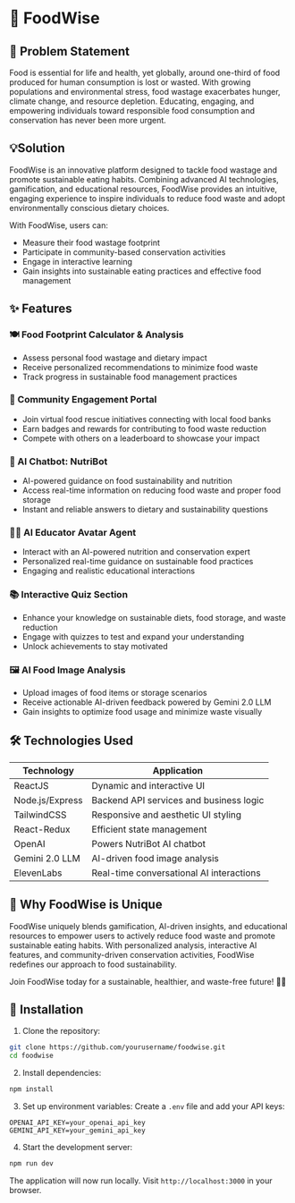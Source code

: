 # 🌱 FoodWise

## 🚨 Problem Statement
Food is essential for life and health, yet globally, around one-third of food produced for human consumption is lost or wasted. With growing populations and environmental stress, food wastage exacerbates hunger, climate change, and resource depletion. Educating, engaging, and empowering individuals toward responsible food consumption and conservation has never been more urgent.

## 💡Solution
FoodWise is an innovative platform designed to tackle food wastage and promote sustainable eating habits. Combining advanced AI technologies, gamification, and educational resources, FoodWise provides an intuitive, engaging experience to inspire individuals to reduce food waste and adopt environmentally conscious dietary choices.

With FoodWise, users can:
- Measure their food wastage footprint
- Participate in community-based conservation activities
- Engage in interactive learning
- Gain insights into sustainable eating practices and effective food management

## ✨ Features

### 🍽️ Food Footprint Calculator & Analysis
- Assess personal food wastage and dietary impact
- Receive personalized recommendations to minimize food waste
- Track progress in sustainable food management practices

### 🤝 Community Engagement Portal
- Join virtual food rescue initiatives connecting with local food banks
- Earn badges and rewards for contributing to food waste reduction
- Compete with others on a leaderboard to showcase your impact

### 🤖 AI Chatbot: NutriBot
- AI-powered guidance on food sustainability and nutrition
- Access real-time information on reducing food waste and proper food storage
- Instant and reliable answers to dietary and sustainability questions

### 🧑‍🏫 AI Educator Avatar Agent
- Interact with an AI-powered nutrition and conservation expert
- Personalized real-time guidance on sustainable food practices
- Engaging and realistic educational interactions

### 📚 Interactive Quiz Section
- Enhance your knowledge on sustainable diets, food storage, and waste reduction
- Engage with quizzes to test and expand your understanding
- Unlock achievements to stay motivated

### 🖼️ AI Food Image Analysis
- Upload images of food items or storage scenarios
- Receive actionable AI-driven feedback powered by Gemini 2.0 LLM
- Gain insights to optimize food usage and minimize waste visually

## 🛠️ Technologies Used
| Technology       | Application                              |
|------------------|------------------------------------------|
| ReactJS          | Dynamic and interactive UI               |
| Node.js/Express  | Backend API services and business logic  |
| TailwindCSS      | Responsive and aesthetic UI styling      |
| React-Redux      | Efficient state management               |
| OpenAI           | Powers NutriBot AI chatbot               |
| Gemini 2.0 LLM   | AI-driven food image analysis            |
| ElevenLabs       | Real-time conversational AI interactions |

## 🚀 Why FoodWise is Unique
FoodWise uniquely blends gamification, AI-driven insights, and educational resources to empower users to actively reduce food waste and promote sustainable eating habits. With personalized analysis, interactive AI features, and community-driven conservation activities, FoodWise redefines our approach to food sustainability.

Join FoodWise today for a sustainable, healthier, and waste-free future! 🌱🥗

## 🚧 Installation

1. Clone the repository:
```sh
git clone https://github.com/yourusername/foodwise.git
cd foodwise
```

2. Install dependencies:
```sh
npm install
```

3. Set up environment variables:
Create a `.env` file and add your API keys:
```env
OPENAI_API_KEY=your_openai_api_key
GEMINI_API_KEY=your_gemini_api_key
```

4. Start the development server:
```sh
npm run dev
```

The application will now run locally. Visit `http://localhost:3000` in your browser.
